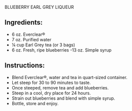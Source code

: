 BLUEBERRY EARL GREY LIQUEUR

## Ingredients:
- 6 oz. Everclear®
- 7 oz. Purified water
- ¼ cup Earl Grey tea (or 3 bags)
- 6 oz. Fresh, ripe blueberries
-13 oz. Simple syrup

## Instructions:

- Blend Everclear®, water and tea in quart-sized container.
- Let steep for 30 to 90 minutes to taste.
- Once steeped, remove tea and add blueberries.
- Steep in a cool, dry place for 24 hours.
- Strain out blueberries and blend with simple syrup.
- Bottle, store and enjoy.